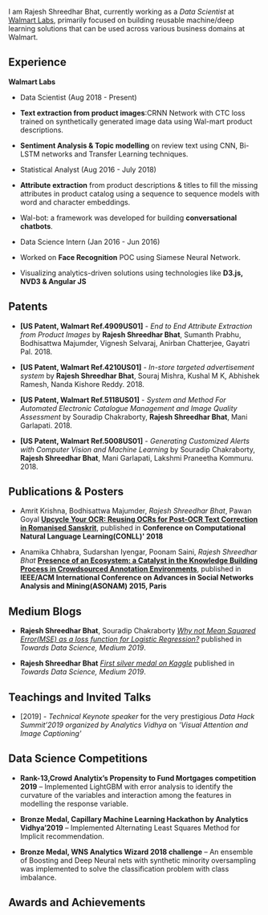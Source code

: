 I am Rajesh Shreedhar Bhat, currently working as a *Data Scientist* at [Walmart Labs](https://www.walmartlabs.com/), primarily focused on building reusable machine/deep learning solutions that can be used across various business domains at Walmart.

## Experience
**Walmart Labs**
* Data Scientist (Aug 2018 - Present)
* **Text extraction from product images**:CRNN Network with CTC loss trained on synthetically generated image data using Wal-mart product descriptions.
* **Sentiment Analysis & Topic modelling** on review text using CNN, Bi-LSTM networks and Transfer Learning techniques.

* Statistical Analyst (Aug 2016 - July 2018)
* **Attribute extraction** from product descriptions & titles to fill the missing attributes in product catalog using a sequence to sequence models with word and character embeddings.
* Wal-bot: a framework was developed for building **conversational chatbots**.

* Data Science Intern (Jan 2016 - Jun 2016)
* Worked on **Face Recognition** POC using Siamese Neural Network.
* Visualizing analytics-driven solutions using technologies like **D3.js, NVD3 & Angular JS**

## Patents
* **[US Patent, Walmart Ref.4909US01]** - *End to End Attribute Extraction from Product Images* by **Rajesh Shreedhar Bhat**, Sumanth Prabhu, Bodhisattwa Majumder, Vignesh Selvaraj, Anirban Chatterjee, Gayatri Pal. 2018.

* **[US Patent, Walmart Ref.4210US01]** - *In-store targeted advertisement system* by **Rajesh Shreedhar Bhat**, Souraj Mishra, Kushal M K, Abhishek Ramesh, Nanda Kishore Reddy. 2018.

* **[US Patent, Walmart Ref.5118US01]** - *System and Method For Automated Electronic Catalogue Management and Image Quality Assessment* by Souradip Chakraborty, **Rajesh Shreedhar Bhat**, Mani Garlapati. 2018.

* **[US Patent, Walmart Ref.5008US01]** - *Generating Customized Alerts with Computer Vision and Machine Learning* by Souradip Chakraborty, **Rajesh Shreedhar Bhat**, Mani Garlapati, Lakshmi Praneetha Kommuru. 2018.


## Publications & Posters
* Amrit Krishna, Bodhisattwa Majumder, *Rajesh Shreedhar Bhat*, Pawan Goyal [**Upcycle Your OCR: Reusing OCRs for Post-OCR Text Correction in Romanised Sanskrit**](http://aclweb.org/anthology/K18-1034), published in **Conference on Computational Natural Language Learning(CONLL)' 2018**

* Anamika Chhabra, Sudarshan Iyengar, Poonam Saini, *Rajesh Shreedhar Bhat* [**Presence of an Ecosystem: a Catalyst in the Knowledge Building Process in Crowdsourced Annotation Environments**](http://dl.acm.org/citation.cfm?id=2809410), published in **IEEE/ACM International Conference on Advances in Social Networks Analysis and Mining(ASONAM) 2015, Paris**


## Medium Blogs
* **Rajesh Shreedhar Bhat**, Souradip Chakraborty [*Why not Mean Squared Error(MSE) as a loss function for Logistic Regression?*](https://towardsdatascience.com/why-not-mse-as-a-loss-function-for-logistic-regression-589816b5e03c) published in *Towards Data Science, Medium 2019*.

* **Rajesh Shreedhar Bhat** [*First silver medal on Kaggle*](https://towardsdatascience.com/first-silver-medal-on-kaggle-d41819182ec9) published in *Towards Data Science, Medium 2019*.


## Teachings and Invited Talks
* [2019] - *Technical Keynote speaker* for the very prestigious *Data Hack Summit’2019 organized by Analytics Vidhya* on *'Visual Attention and Image Captioning'*


## Data Science Competitions
* **Rank-13,Crowd Analytix’s Propensity to Fund Mortgages competition 2019** – Implemented LightGBM with error
analysis to identify the curvature of the variables and interaction among the features in modelling the response variable.

* **Bronze Medal, Capillary Machine Learning Hackathon by Analytics Vidhya’2019** – Implemented Alternating Least Squares Method for Implicit recommendation.

* **Bronze Medal, WNS Analytics Wizard 2018 challenge** – An ensemble of Boosting and Deep Neural nets with synthetic minority oversampling was implemented to solve the classification problem with class imbalance.


## Awards and Achievements